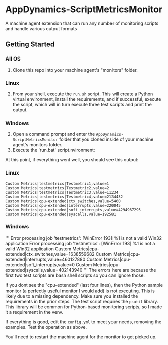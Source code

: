 # AppDynamics-ScriptMetricsMonitor

A machine agent extension that can run any number of monitoring scripts and handle various output formats

## Getting Started

### All OS

1. Clone this repo into your machine agent's "monitors" folder.

### Linux

2. From your shell, execute the `run.sh` script. This will create a Python virtual environment, install the requirements, and if successful, execute the script, which will in turn execute three test scripts and print the output.

### Windows

2. Open a command prompt and enter the `AppDynamics-ScriptMetricsMonitor` folder that you cloned inside of your machine agent's monitors folder.
3. Execute the 'run.bat' script.nvironment:
   
At this point, if everything went well, you should see this output:

### Linux
```
Custom Metrics|testmetrics|Testmetric1,value=1
Custom Metrics|testmetrics|Testmetric2,value=2
Custom Metrics|testmetrics|Testmetric3,value=11234
Custom Metrics|testmetrics|Testmetric4,value=2134432
Custom Metrics|cpu-extended|ctx_switches,value=5460
Custom Metrics|cpu-extended|interrupts,value=220045
Custom Metrics|cpu-extended|soft_interrupts,value=4294967295
Custom Metrics|cpu-extended|syscalls,value=192581
```

### Windows
'''
Error processing job 'testmetrics': [WinError 193] %1 is not a valid Win32 application
Error processing job 'testmetrics': [WinError 193] %1 is not a valid Win32 application
Custom Metrics|cpu-extended|ctx_switches,value=1638559682
Custom Metrics|cpu-extended|interrupts,value=460127880
Custom Metrics|cpu-extended|soft_interrupts,value=0
Custom Metrics|cpu-extended|syscalls,value=402143940
'''
The errors here are because the first two test scripts are bash shell scripts so you can ignore those.

If you dont see the "cpu-extended" (last four lines), then the Python sample monitor (a perfectly useful monitor I would add) is not executing. This is likely due to a missing dependency. Make sure you installed the requirements in the prior steps. The test script requires the `psutil` library. This library will be common for Python-based monitoring scripts, so I made it a requirement in the venv.

If everything is good, edit the `config.yml` to meet your needs, removing the examples. Test the operation as above.

You'll need to restart the machine agent for the monitor to get picked up.
